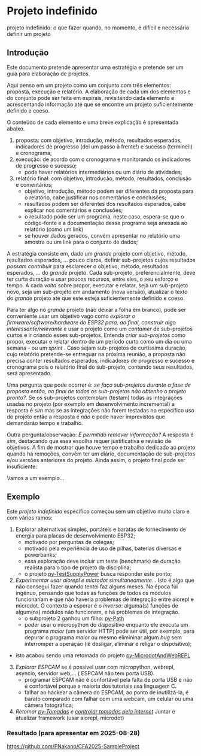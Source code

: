 # Projeto indefinido

projeto indefinido: o que fazer quando, no momento, é difícil e necessário definir um projeto

## Introdução

Este documento pretende apresentar uma estratégia e pretende ser um guia para elaboração de projetos.

Aqui penso em um projeto como um conjunto com três elementos: proposta, execução e relatório. A elaboração de cada um dos elementos e do conjunto pode ser feita em espirais, revisitando cada elemento e acrescentando informação até que se encontre um projeto suficientemente definido e coeso.

O conteúdo de cada elemento e uma breve explicação é apresentada abaixo.

1. proposta: com objetivo, introdução, método, resultados esperados, indicadores de progresso (dei um passo à frente!) e sucesso (terminei!) e cronograma; 
2. execução: de acordo com o cronograma e monitorando os indicadores de progresso e sucesso;
   - pode haver relatórios intermediários ou um diário de atividades;
3. relatório final: com objetivo, introdução, método, resultados, conclusão e comentários;
   - objetivo, introdução, método podem ser diferentes da proposta para o relatório, cabe justificar nos comentários e conclusões;
   - resultados podem ser diferentes dos resultados esperados, cabe explicar nos comentários e conclusões;
   - o resultado pode ser um programa, neste caso, espera-se que o código-fonte e a documentação desse programa seja anexada ao relatório (como um link)
   - se houver dados gerados, convém apresentar no relatório uma amostra ou um link para o conjunto de dados;
     
A estratégia consiste em, dado um *grande* projeto com objetivo, método, resultados esperados, ... pouco claros, definir sub-projetos cujos resultados *possam contribuir* para esclarecer o objetivo, método, resultados esperados, ... do *grande* projeto. Cada sub-projeto, preferencialmente, deve ter curta duração e usar poucos recursos, entre eles, o seu esforço e tempo. A cada *volta* sobre propor, executar e relatar, seja um sub-projeto novo, seja um sub-projeto em andamento (nova versão), atualizar o texto do *grande* projeto até que este esteja suficientemente definido e coeso. 

Para ter algo no *grande* projeto (não deixar a folha em branco), pode ser conveniente usar um objetivo vago como *explorar o firmware/software/hardware do ESP32 para, ao final, construir algo interessante/relevante* e usar o projeto como um *container* de sub-projetos curtos e ir criando esses sub-projetos. Entenda *criar sub-projetos* como propor, executar e relatar dentro de um período curto como um dia ou uma semana - ou um *sprint* .  Caso sejam sub-projetos de curtíssima duração, cujo relatório pretende-se entreguar na próxima reunião, a proposta não precisa conter resultados esperados, indicadores de progresso e sucesso e cronograma pois o relatório final do sub-projeto, contendo seus resultados, será apresentado.

Uma pergunta que pode ocorrer é: *se faço sub-projetos durante a fase de proposta então, ao final de todos os sub-projetos não obtenho o projeto pronto?*. Se os sub-projetos contemplam (testam) todas as integrações usadas no projeto (por exemplo em desenvolvimento incremental) a resposta é *sim* mas se as integrações não forem testadas no específico uso do projeto então a resposta é *não* e pode haver imprevistos que demandarão tempo e trabalho. 

Outra pergunta/observação: *É permitido remover informação?* A resposta é *sim*, destacando que essa escolha requer justificativa e revisão de objetivos. A fim de mostrar que houve tempo e trabalho dedicado ao projeto quando há remoções, convém ter um diário, documentação de sub-projetos e/ou versões anteriores do projeto. Ainda assim, o projeto final pode ser insuficiente.

Vamos a um exemplo...

## Exemplo

Este *projeto indefinido* específico começou sem um objetivo muito claro e com vários ramos:
  
1. Explorar alternativas simples, portáteis e baratas de fornecimento de energia para placas de desenvolvimento ESP32;
   - motivado por perguntas de colegas;
   - motivado pela experiência de uso de pilhas, baterias diversas e powerbanks;
   - essa exploração deve incluir um teste (benchmark) de duração realista para o tipo de projeto da disciplina;
   - o projeto [py-TestSupplyPower](/projetos/py-TestSupplyPower) busca responder este ponto;
2. *Experimentar usar aiorepl e microdot simultaneamente*... Isto é algo que não consegui fazer quando tentei faz alguns meses. Na época fui ingênuo, pensando que todas as funções de todos os módulos funcionariam e que não haveria problemas de integração entre aiorepl e microdot. O contexto a esperar é o *inverso*: alguma(s) funções de algum(ns) módulos não funcionam, e há problemas de integração.
   - o subprojeto 2 ganhou um filho: [py-Path](projetos/py-Path)  
   - poder usar o micropython do dispositivo enquanto ele executa um programa *maior* (um servidor HTTP) pode ser útil, por exemplo, para depurar o programa *maior* ou mesmo elimininar algum *bug* sem interromper a operação (ié desligar, eliminar e religar o dispositivo);
  - isto acabou sendo uma retomada do projeto [py-MicrodotAndWebREPL](/projetos/py-MicrodotAndWebREPL)
3. *Explorar ESPCAM* se é possível usar com micropython, webrepl, asyncio, servidor web,... ( ESPCAM não tem porta USB).
   - programar ESPCAM não é confortável pela falta de porta USB e não é confortável porque a maioria dos tutoriais usa linguagem C.
   - falhar ao hackear a câmera do ESPCAM, ao ponto de inutilizá-la, é barato comparado com falhar com uma webcam, um celular ou uma câmera fotográfica;
4. *Retomar [py-Tomadas](./projetos/py-tomadas) e [controlar tomadas pela internet](./projetos/ControlarTomadaPelaInternet)* Juntar e atualizar framework (usar aiorepl, microdot)

### Resultado (para apresentar em 2025-08-28)

https://github.com/FNakano/CFA2025-SampleProject


 
